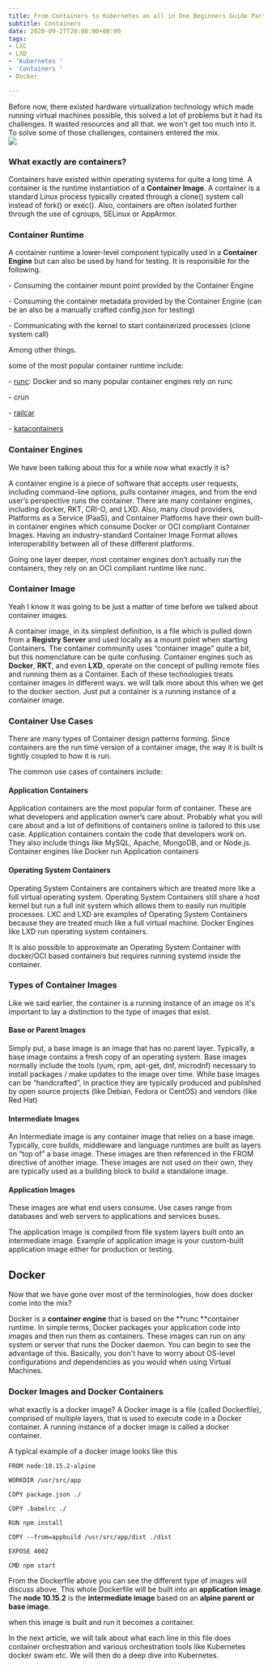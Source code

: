 ```yaml
---
title: From Containers to Kubernetes an all in One Beginners Guide Part 1
subtitle: Containers
date: 2020-09-27T20:08:00+00:00
tags:
- LXC
- LXD
- 'Kubernetes '
- 'Containers '
- Docker

---
```


Before now, there existed hardware virtualization technology which made running virtual machines possible, this solved a lot of problems but it had its challenges. It wasted resources and all that. we won't get too much into it. To solve some of those challenges, containers entered the mix.  
![](https://cdn.hashnode.com/res/hashnode/image/upload/v1601235648586/WchQK8YIf.jpeg)

### What exactly are containers?

Containers have existed within operating systems for quite a long time. A container is the runtime instantiation of a **Container Image**. A container is a standard Linux process typically created through a clone() system call instead of fork() or exec(). Also, containers are often isolated further through the use of cgroups, SELinux or AppArmor.

###  Container Runtime

A container runtime a lower-level component typically used in a **Container Engine** but can also be used by hand for testing. It is responsible for the following.

\- Consuming the container mount point provided by the Container Engine

\- Consuming the container metadata provided by the Container Engine (can be an also be a manually crafted config.json for testing)

\- Communicating with the kernel to start containerized processes (clone system call)

Among other things.

some of the most popular container runtime include:

\-  [runc](https://github.com/opencontainers/runc): Docker and so many popular container engines rely on runc

\-  crun

\-  [railcar](https://github.com/oracle/railcar)

\-  [katacontainers](https://katacontainers.io/)

### Container Engines

We have been talking about this for a while now what exactly it is?

A container engine is a piece of software that accepts user requests, including command-line options, pulls container images, and from the end user’s perspective runs the container. There are many container engines, including docker, RKT, CRI-O, and LXD. Also, many cloud providers, Platforms as a Service (PaaS), and Container Platforms have their own built-in container engines which consume Docker or OCI compliant Container Images. Having an industry-standard Container Image Format allows interoperability between all of these different platforms.

Going one layer deeper, most container engines don’t actually run the containers, they rely on an OCI compliant runtime like runc.

###  Container Image

Yeah I know it was going to be just a matter of time before we talked about container images.

A container image, in its simplest definition, is a file which is pulled down from a **Registry Server** and used locally as a mount point when starting Containers.   The container community uses “container image” quite a bit, but this nomenclature can be quite confusing. Container engines such as **Docker**, **RKT**, and even **LXD**, operate on the concept of pulling remote files and running them as a Container. Each of these technologies treats container images in different ways. we will talk more about this when we get to the docker section. Just put a container is a running instance of a container image.

###  Container Use Cases

There are many types of Container design patterns forming. Since containers are the run time version of a container image, the way it is built is tightly coupled to how it is run.

The common use cases of containers include:

####  Application Containers

Application containers are the most popular form of container. These are what developers and application owner’s care about. Probably what you will care about and a lot of definitions of containers online is tailored to this use case. Application containers contain the code that developers work on. They also include things like MySQL, Apache, MongoDB, and or Node.js. Container engines like Docker run Application containers

####  Operating System Containers

Operating System Containers are containers which are treated more like a full virtual operating system. Operating System Containers still share a host kernel but run a full init system which allows them to easily run multiple processes. LXC and LXD are examples of Operating System Containers because they are treated much like a full virtual machine. Docker Engines like LXD run operating system containers.

It is also possible to approximate an Operating System Container with docker/OCI based containers but requires running systemd inside the container.

###  Types of Container Images

Like we said earlier, the container is a running instance of an image os it's important to lay a distinction to the type of images that exist.

####  Base or Parent Images

Simply put, a base image is an image that has no parent layer. Typically, a base image contains a fresh copy of an operating system. Base images normally include the tools (yum, rpm, apt-get, dnf, microdnf) necessary to install packages / make updates to the image over time. While base images can be “handcrafted”, in practice they are typically produced and published by open source projects (like Debian, Fedora or CentOS) and vendors (like Red Hat)

####  Intermediate Images

An Intermediate image is any container image that relies on a base image. Typically, core builds, middleware and language runtimes are built as layers on “top of” a base image. These images are then referenced in the FROM directive of another image. These images are not used on their own, they are typically used as a building block to build a standalone image.

####  Application Images

These images are what end users consume. Use cases range from databases and web servers to applications and services buses.

The application image is compiled from file system layers built onto an intermediate image. Example of application image is your custom-built application image either for production or testing.

##  Docker

Now that we have gone over most of the terminologies, how does docker come into the mix?

Docker is a **container engine** that is based on the **runc **container runtime. In simple terms, Docker packages your application code into images and then run them as containers. These images can run on any system or server that runs the Docker daemon. You can begin to see the advantage of this. Basically, you don't have to worry about OS-level configurations and dependencies as you would when using Virtual Machines.

###  Docker Images  and Docker Containers

what exactly is a docker image? A Docker image is a file (called Dockerfile), comprised of multiple layers, that is used to execute code in a Docker container. A running instance of a docker image is called a docker container.

A typical example of a docker image looks like this

    FROM node:10.15.2-alpine

    WORKDIR /usr/src/app

    COPY package.json ./

    COPY .babelrc ./

    RUN npm install

    COPY --from=appbuild /usr/src/app/dist ./dist

    EXPOSE 4002

    CMD npm start

From the Dockerfile above you can see the different type of images will discuss above. This whole Dockerfile will be built into an **application image**. The **node 10.15.2** is the **intermediate image** based on an **alpine parent or base image**.

when this image is built and run it becomes a container.

In the next article, we will talk about what each line in this file does container orchestration and various orchestration tools like Kubernetes docker swam etc. We will then do a deep dive into Kubernetes.